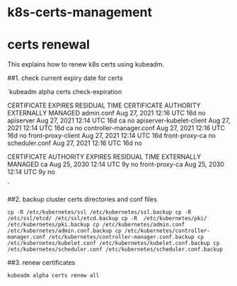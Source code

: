 # k8s-certs-management

# certs renewal
This explains how to renew k8s certs using kubeadm.

##1. check current expiry date for certs

`kubeadm alpha certs check-expiration

CERTIFICATE                EXPIRES                  RESIDUAL TIME   CERTIFICATE AUTHORITY   EXTERNALLY MANAGED
admin.conf                 Aug 27, 2021 12:16 UTC   16d                                     no
apiserver                  Aug 27, 2021 12:14 UTC   16d             ca                      no
apiserver-kubelet-client   Aug 27, 2021 12:14 UTC   16d             ca                      no
controller-manager.conf    Aug 27, 2021 12:16 UTC   16d                                     no
front-proxy-client         Aug 27, 2021 12:14 UTC   16d             front-proxy-ca          no
scheduler.conf             Aug 27, 2021 12:16 UTC   16d                                     no

CERTIFICATE AUTHORITY   EXPIRES                  RESIDUAL TIME   EXTERNALLY MANAGED
ca                      Aug 25, 2030 12:14 UTC   9y              no
front-proxy-ca          Aug 25, 2030 12:14 UTC   9y              no

`

##2. backup cluster certs directories and conf files

`
cp -R /etc/kubernetes/ssl /etc/kubernetes/ssl.backup
cp -R  /etc/ssl/etcd/ /etc/ssl/etcd.backup
cp -R  /etc/kubernetes/pki/ /etc/kubernetes/pki.backup
cp /etc/kubernetes/admin.conf /etc/kubernetes/admin.conf.backup
cp /etc/kubernetes/controller-manager.conf /etc/kubernetes/controller-manager.conf.backup
cp /etc/kubernetes/kubelet.conf /etc/kubernetes/kubelet.conf.backup
cp /etc/kubernetes/scheduler.conf /etc/kubernetes/scheduler.conf.backup
`

##3. renew certificates

`kubeadm alpha certs renew all`

